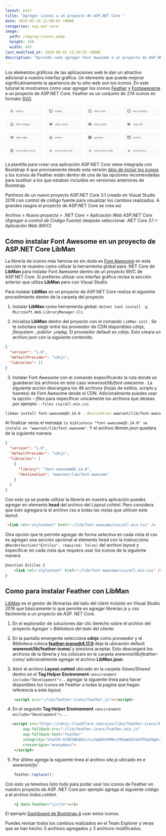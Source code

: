 ```yaml
---
layout: post
title: "Agregar iconos a un proyecto de ASP.NET Core "
date: 2019-02-16 12:00:01 +0000
categories: asp.net core
image:
  path: /img/og-iconos.webp
  height: 339
  width: 647
last_modified_at: 2020-08-01 12:29:55 +0000
description: "Aprende como agregar Font Awesome a un proyecto de ASP.NET Core. También se agregan los iconos de Feather "
---
```


Los elementos gráficos de las aplicaciones web le dan un atractivo adicional a nuestra interfaz gráfica. Un elemento que puede mejorar significativamente la apariencia de tu sitio web son los iconos. En este tutorial te mostramos como usar agregar los iconos [Feather](https://feathericons.com/) y [Fontaweosme](https://fontawesome.com/) a un proyecto de ASP.NET Core. Feather es un conjunto de 274 iconos en formato [SVG](https://svgontheweb.com/#svg).

<img src="/img/feather-sample.webp" loading="lazy" alt="Muestra de los iconos de Feather">

La plantilla para crear una aplicación ASP.NET Core viene integrada con Bootstrap 4 que precisamente desde esta versión [dejo de incluir los iconos](https://getbootstrap.com/docs/4.0/extend/icons/) y los iconos de Feather están dentro de una de las opciones recomendadas para sustituir a los que estaban incluidos en versiones anteriores de Bootstrap.

Partimos de un nuevo proyecto ASP.NET Core 3.1 creado en Visual Studio 2019 con control de código fuente para visualizar los cambios realizados. A grandes rasgos el proyecto de ASP.NET Core se crea asi

_Archivo > Nuevo proyecto > .NET Core > Aplicación Web ASP.NET Core (Agregar a control de Código Fuente)_ después seleccionar _.NET Core 3.1 > Aplicación Web (MVC)_

## Cómo instalar Font Awesome en un proyecto de ASP.NET Core **LibMan**

La librería de iconos más famosa es sin duda es [Font Awesome](https://fontawesome.com/) en esta sección te muestro como utilizar la herramienta global para .NET Core de **LibMan** para instalar Font Awesome dentro de un proyecto MVC de ASP.NET Core. Si prefieres utilizar una interfaz gráfica revisa la sección anterior que utiliza **LibMan** pero con Visual Studio.

Para instalar **LibMan** en un proyecto de ASP.NET Core realiza el siguiente procedimiento dentro de la carpeta del proyecto

1. Instalar **LibMan** como herramienta global: `dotnet tool install -g Microsoft.Web.LibraryManager.Cli`

2. Inicializa **LibMan** dentro del proyecto con el comando `LibMan init` . Se te solicitara elegir entre los proveedor de CDN disponibles *cdnjs*, *filesystem* , *jsdelivr* ,*unpkg*. El proveedor default es *cdnjs*. Esto creara un archivo json con la siguiente contenido.

```json
{
  "version": "1.0",
  "defaultProvider": "cdnjs",
  "libraries": []
}
```

3. Instalar Font Awesome con el comando especificando la ruta donde se guardaran los archivos en este caso _wwwroot/lib/font-awesome_ . La siguiente acción descargara los 46 archivos (hojas de estilos, scripts y fuentes) de Font Awesome desde el CDN. Adicionalmente puedes usar la opción _--files_ para especificar unicamente los archivos que deseas por ejemplo `--files css/all.min.css`

```bash
libman install font-awesome@5.14.0 --destination wwwroot/lib/font-awesome
```

Al finalizar veras el mensaje `la biblioteca "font-awesome@5.14.0" se instaló en "wwwroot/lib/font-awesome"`. Y el archivo _libman.json_ quedara de la siguiente manera

```json
{
  "version": "1.0",
  "defaultProvider": "cdnjs",
  "libraries": [
    {
      "library": "font-awesome@5.14.0",
      "destination": "wwwroot/lib/font-awesome"
    }
  ]
}
```

Con esto ya se puede utilizar la librería en nuestra aplicación puedes agregar en elemento **head** del archivo del _Layout.cshtml_. Pero considera que esto agregara la el archivo css a todas las vistas que utilicen este layout.

```html
 <link rel="stylesheet" href="~/lib/font-awesome/css/all.min.css" />
```

Otra opción que te permite agregar de forma selectiva en cada vista el css es agregan una sección opcional al elemento _head_ con la instruccións `@RenderSection("Estilos", required: false)` del archivo layout y especificar en cada vista que requiera usar los iconos de la siguiente manera

```html
@section Estilos {
    <link rel="stylesheet" href="~/lib/font-awesome/css/all.min.css" />
}
```

## Como para instalar Feather con LibMan

[LibMan](https://docs.microsoft.com/es-mx/aspnet/core/client-side/****LibMan****/index?view=aspnetcore-2.2) es el gestor de librearías del lado del client incluido en Visual Studio 2019 que básicamente lo que permite es agregar librerías js y css fácilmente a un proyecto de ASP. NET Core.

1. En el explorador de soluciones dar clic derecho sobre el archivo del proyecto _Agregar > Biblioteca del lado del cliente_.
 
2. En la pantalla emergente selecciona **cdnjs** como proveedor y el Biblioteca coloca **feather-icons@4.17.0** deja la ubicación default **wwwroot/lib/feather-icons/** y presiona aceptar.
Esto descargará los archivos de la librería y los colocara en la carpeta _wwwroot/lib/feather-icons/_ adicionalmente agregar el archivo **LibMan.json**.

3. Abrir el archivo **Layout.cshtml** ubicado en la carpeta _Views/Shared_ dentro en el **Tag Helper Environment** `<environment include="Development">..` agregar la siguiente linea para hacer disponibles los iconos de Feather a todas la pagina que hagan referencia a este *layout*.

```html
    <script src="~/lib/feather-icons/feather.js"></script>
```

4. En el segundo **Tag Helper Environment** `<environment exclude="Development">...`

```html
   <script src="https://cdnjs.cloudflare.com/ajax/libs/feather-icons/4.17.0/feather.min.js"
        asp-fallback-src="~/lib/feather-icons/feather.min.js"
        asp-fallback-test="feather"
        integrity="sha256-XcN55BkQ8zLrLvJmpE4nPHW+zYKGwW10JaYd7bq49gQ="
        crossorigin="anonymous">
    </script>
```

5. Por último agrega la siguiente línea al archivo _site.js_ ubicado en e _wwwroot/js/_

```js
    feather.replace();
```

Con esto ya tenemos listo todo para poder usar los iconos de Feather en nuestro proyecto de ASP .NET Core por ejemplo agrega el siguiente código a el archivo *Index.cshtml*.

```html
    <i data-feather="circle"></i>
```

El ejemplo [Dashboard de Bootstrap 4](https://getbootstrap.com/docs/4.0/examples/dashboard/) usar estos iconos.

Puedes revisar todos los cambios realizados en el Team Explorer y veras que se han hecho: 5 archivos agregados y 3 archivos modificados.
